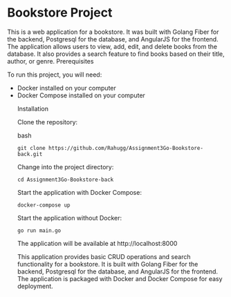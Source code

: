 <h1>Bookstore Project</h2>

This is a web application for a bookstore. It was built with Golang Fiber for the backend, Postgresql for the database, and AngularJS for the frontend. The application allows users to view, add, edit, and delete books from the database. It also provides a search feature to find books based on their title, author, or genre.
Prerequisites

To run this project, you will need:
<ul>
   <li> Docker installed on your computer</li>
    <li>Docker Compose installed on your computer</li>

Installation

Clone the repository:

bash

    git clone https://github.com/Rahugg/Assignment3Go-Bookstore-back.git

Change into the project directory:


    cd Assignment3Go-Bookstore-back
    

Start the application with Docker Compose:

    docker-compose up
    
Start the application without Docker:

    go run main.go

The application will be available at http://localhost:8000

This application provides basic CRUD operations and search functionality for a bookstore. It is built with Golang Fiber for the backend, Postgresql for the database, and AngularJS for the frontend. The application is packaged with Docker and Docker Compose for easy deployment.
